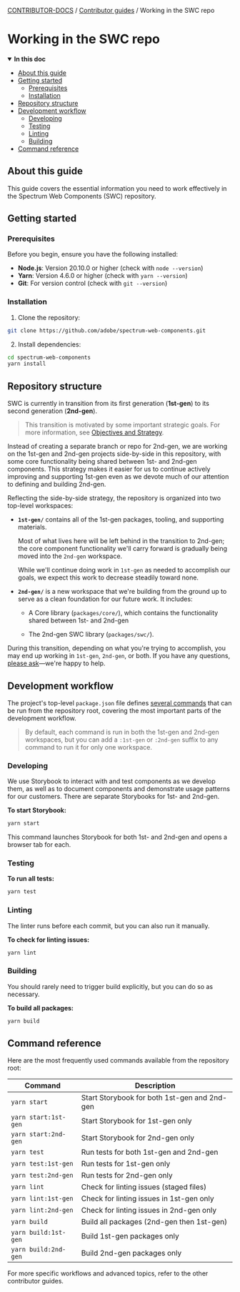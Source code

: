 <!-- Generated breadcrumbs - DO NOT EDIT -->

[CONTRIBUTOR-DOCS](../README.md) / [Contributor guides](README.md) / Working in the SWC repo

<!-- Document title (editable) -->

# Working in the SWC repo

<!-- Generated TOC - DO NOT EDIT -->

<details open>
<summary><strong>In this doc</strong></summary>

- [About this guide](#about-this-guide)
- [Getting started](#getting-started)
    - [Prerequisites](#prerequisites)
    - [Installation](#installation)
- [Repository structure](#repository-structure)
- [Development workflow](#development-workflow)
    - [Developing](#developing)
    - [Testing](#testing)
    - [Linting](#linting)
    - [Building](#building)
- [Command reference](#command-reference)

</details>

<!-- Document content (editable) -->

## About this guide

This guide covers the essential information you need to work effectively in the Spectrum Web Components (SWC) repository.

## Getting started

### Prerequisites

Before you begin, ensure you have the following installed:

- **Node.js**: Version 20.10.0 or higher (check with `node --version`)
- **Yarn**: Version 4.6.0 or higher (check with `yarn --version`)
- **Git**: For version control (check with `git --version`)

### Installation

1. Clone the repository:

```bash
git clone https://github.com/adobe/spectrum-web-components.git
```

2. Install dependencies:

```bash
cd spectrum-web-components
yarn install
```

## Repository structure

SWC is currently in transition from its first generation (**1st-gen**) to its second generation (**2nd-gen**).

> This transition is motivated by some important strategic goals. For more information, see [Objectives and Strategy](../03_project-planning/01_objectives-and-strategy.md).

Instead of creating a separate branch or repo for 2nd-gen, we are working on the 1st-gen and 2nd-gen projects side-by-side in this repository, with some core functionality being shared between 1st- and 2nd-gen components. This strategy makes it easier for us to continue actively improving and supporting 1st-gen even as we devote much of our attention to defining and building 2nd-gen.

Reflecting the side-by-side strategy, the repository is organized into two top-level workspaces:

- **`1st-gen/`** contains all of the 1st-gen packages, tooling, and supporting materials.

    Most of what lives here will be left behind in the transition to 2nd-gen; the core component functionality we'll carry forward is gradually being moved into the `2nd-gen` workspace.

    While we'll continue doing work in `1st-gen` as needed to accomplish our goals, we expect this work to decrease steadily toward none.

- **`2nd-gen/`** is a new workspace that we're building from the ground up to serve as a clean foundation for our future work. It includes:
    - A Core library (`packages/core/`), which contains the functionality shared between 1st- and 2nd-gen

    - The 2nd-gen SWC library (`packages/swc/`).

During this transition, depending on what you're trying to accomplish, you may end up working in `1st-gen`, `2nd-gen`, or both. If you have any questions, [please ask](./01_getting-involved.md#community--support)—we're happy to help.

## Development workflow

The project's top-level `package.json` file defines [several commands](#command-reference) that can be run from the repository root, covering the most important parts of the development workflow.

> By default, each command is run in both the 1st-gen and 2nd-gen workspaces, but you can add a `:1st-gen` or `:2nd-gen` suffix to any command to run it for only one workspace.

### Developing

We use Storybook to interact with and test components as we develop them, as well as to document components and demonstrate usage patterns for our customers. There are separate Storybooks for 1st- and 2nd-gen.

**To start Storybook:**

```bash
yarn start
```

This command launches Storybook for both 1st- and 2nd-gen and opens a browser tab for each.

### Testing

**To run all tests:**

```bash
yarn test
```

### Linting

The linter runs before each commit, but you can also run it manually.

**To check for linting issues:**

```bash
yarn lint
```

### Building

You should rarely need to trigger build explicitly, but you can do so as necessary.

**To build all packages:**

```bash
yarn build
```

## Command reference

Here are the most frequently used commands available from the repository root:

| Command              | Description                                  |
| -------------------- | -------------------------------------------- |
| `yarn start`         | Start Storybook for both 1st-gen and 2nd-gen |
| `yarn start:1st-gen` | Start Storybook for 1st-gen only             |
| `yarn start:2nd-gen` | Start Storybook for 2nd-gen only             |
| `yarn test`          | Run tests for both 1st-gen and 2nd-gen       |
| `yarn test:1st-gen`  | Run tests for 1st-gen only                   |
| `yarn test:2nd-gen`  | Run tests for 2nd-gen only                   |
| `yarn lint`          | Check for linting issues (staged files)      |
| `yarn lint:1st-gen`  | Check for linting issues in 1st-gen only     |
| `yarn lint:2nd-gen`  | Check for linting issues in 2nd-gen only     |
| `yarn build`         | Build all packages (2nd-gen then 1st-gen)    |
| `yarn build:1st-gen` | Build 1st-gen packages only                  |
| `yarn build:2nd-gen` | Build 2nd-gen packages only                  |

For more specific workflows and advanced topics, refer to the other contributor guides.
